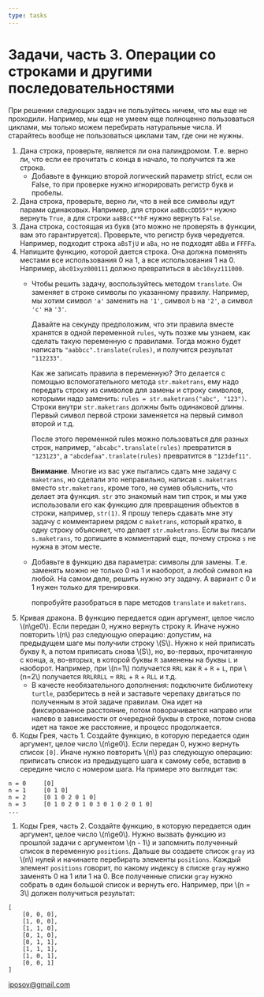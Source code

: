 ```yaml
---
type: tasks
---
```


# Задачи, часть 3. Операции со строками и другими последовательностями

При решении следующих задач не пользуйтесь ничем, что мы еще не проходили.
Например, мы еще не умеем еще полноценно пользоваться циклами,
мы только можем перебирать натуральные числа.
И старайтесь вообще не пользоваться циклами там, где они не нужны.

1. Дана строка, проверьте, является ли она палиндромом. Т.е. верно ли, что если ее прочитать с конца в начало, то получится та же строка.
    * Добавьте в функцию второй логический параметр strict, если он False, то при проверке нужно игнорировать регистр букв и пробелы.
1. Дана строка, проверьте, верно ли, что в ней все символы идут парами одинаковых. Например, для строки `aaBBccDD55**` нужно вернуть `True`, а для строки `aaBBcC**hF` нужно вернуть `False`.
1. Дана строка, состоящая из букв (это можно не проверять в функции, вам это гарантируется). Проверьте, что регистр букв чередуется.
Например, подходит строка `aBsTjU` и `aBa`, но не подходят `aBBa` и `FFFFa`.
1. Напишите функцию, которой дается строка. Она должна поменять местами все использования 0 на 1, а все использования 1 на 0. Например,
`abc01xyz000111` должно превратиться в `abc10xyz111000`.
    * Чтобы решить задачу, воспользуйтесь методом `translate`. Он заменяет в строке символы
    по указанному правилу. Например, мы хотим символ `'a'` заменить на `'1'`,
    символ `b` на `'2'`, а символ `'c'` на `'3'`.
    
        Давайте на секунду предположим, что эти правила
        вместе хранятся в одной переменной `rules`, чуть позже мы узнаем, как сделать такую переменную
        с правилами. Тогда можно будет написать `"aabbcc".translate(rules)`, и получится результат
        `"112233"`.
        
        Как же записать правила в переменную? Это делается с помощью вспомогательного метода
        `str.maketrans`, ему надо передать строку из символов для замены и строку символов, которыми
        надо заменить: `rules = str.maketrans("abc", "123")`. Строки внутри `str.maketrans` должны
        быть одинаковой длины. Первый символ первой строки заменяется на первый символ второй и т.д.
        
        После этого переменной rules можно пользоваться для разных строк, например,
        `"abcabc".translate(rules)` превратится в `"123123"`, а
        `"abcdefaa".tranlate(rules)` превратится в `"123def11"`.
        
        **Внимание**. Многие из вас уже пытались сдать мне задачу с `maketrans`,
        но сделали это неправильно, написав `s.maketrans` вместо `str.maketrans`,
        кроме того, не сумев объяснить, что делает эта функция. `str` это знакомый нам
        тип строк, и мы уже использовали его как функцию для превращения объектов
        в строки, например, `str(1)`. Я прошу теперь сдавать мне эту
        задачу с комментарием рядом с `maketrans`, который кратко, в одну строку
        объясняет, что делает `str.maketrans`. Если вы писали `s.maketrans`,
        то допишите в комментарий еще, почему строка `s` не нужна в этом месте.
    
    * Добавьте в функцию два параметра: символы для замены. Т.е. заменять можно не только 0 на 1 и наоборот, а любой символ на любой. На самом деле, решить нужно эту задачу. А вариант с 0 и 1 нужен только для тренировки.
      
        попробуйте разобраться в паре методов `translate` и `maketrans`.
1. Кривая дракона. В функцию передается один аргумент, целое число \\(n\\ge0\\). Если передан 0, нужно вернуть строку `R`. Иначе нужно повторить \\(n\\) раз следующую операцию: допустим, на предыдущем шаге мы получили строку \\(S\\). Нужно к ней приписать букву `R`, а потом приписать снова \\(S\\), но, во-первых, прочитанную с конца, а, во-вторых, в которой буквы `R` заменены на буквы `L` и наоборот. Например, при \\(n=1\\) получается `RRL` как `R` + `R` + `L`, при \\(n=2\\) получается `RRLRRLL` = `RRL` + `R` + `RLL` и т.д.
    * В качесте необязательного дополнения: подключите библиотеку `turtle`, разберитесь в ней и заставьте черепаху двигаться по полученным в этой задаче правилам. Она идет на фиксированное расстояние, потом поворачивается направо или налево в зависимости от очередной буквы в строке, потом снова идет на такое же расстояние, и процесс продолжается.
1. Коды Грея, часть 1. Создайте функцию, в которую передается один аргумент, целое число \\(n\\ge0\\). Если передан 0, нужно вернуть список `[0]`. Иначе нужно повторить \\(n\\) раз следующую операцию: приписать список из предыдущего шага к самому себе, вставив в середине число с номером шага. На примере это выглядит так:
```
n = 0     [0]
n = 1     [0 1 0]
n = 2     [0 1 0 2 0 1 0]
n = 3     [0 1 0 2 0 1 0 3 0 1 0 2 0 1 0]
...
```
1. Коды Грея, часть 2. Создайте функцию, в которую передается один аргумент, целое число \\(n\\ge0\\). Нужно вызвать функцию из прошлой задачи с аргументом \\(n - 1\\) и запомнить полученный список в переменную `positions`. Дальше вы создаете список `gray` из \\(n\\) нулей и начинаете перебирать элементы `positions`. Каждый элемент `positions` говорит, по какому индексу в списке `gray` нужно заменять 0 на 1 или 1 на 0. Все полученные списки `gray` нужно собрать в один большой список и вернуть его. Например, при \\(n = 3\\) должен получиться результат:
```
[
    [0, 0, 0],
    [1, 0, 0],
    [1, 1, 0],
    [0, 1, 0],
    [0, 1, 1],
    [1, 1, 1],
    [1, 0, 1],
    [0, 0, 1]
]    
```

iposov@gmail.com

